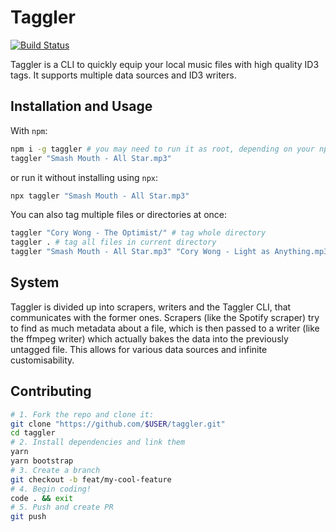 # Taggler

[![Build Status](https://travis-ci.com/krmax44/taggler.svg?branch=master)](https://travis-ci.com/krmax44/taggler)

Taggler is a CLI to quickly equip your local music files with high quality ID3 tags. It supports multiple data sources and ID3 writers.

## Installation and Usage

With `npm`:

```bash
npm i -g taggler # you may need to run it as root, depending on your npm install
taggler "Smash Mouth - All Star.mp3"
```

or run it without installing using `npx`:

```bash
npx taggler "Smash Mouth - All Star.mp3"
```

You can also tag multiple files or directories at once:

```bash
taggler "Cory Wong - The Optimist/" # tag whole directory
taggler . # tag all files in current directory
taggler "Smash Mouth - All Star.mp3" "Cory Wong - Light as Anything.mp3" # tag multiple files
```

## System

Taggler is divided up into scrapers, writers and the Taggler CLI, that communicates with the former ones. Scrapers (like the Spotify scraper) try to find as much metadata about a file, which is then passed to a writer (like the ffmpeg writer) which actually bakes the data into the previously untagged file. This allows for various data sources and infinite customisability.

## Contributing

```bash
# 1. Fork the repo and clone it:
git clone "https://github.com/$USER/taggler.git"
cd taggler
# 2. Install dependencies and link them
yarn
yarn bootstrap
# 3. Create a branch
git checkout -b feat/my-cool-feature
# 4. Begin coding!
code . && exit
# 5. Push and create PR
git push
```
